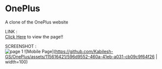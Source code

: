 # OnePlus
A clone of the OnePlus website

LINK :<br>
<a href="https://kabilesh-gs.github.io/OnePlus/">Click Here</a> to view the page!!<be>

SCREENSHOT :<br>
![page 1](https://github.com/Kabilesh-GS/OnePlus/assets/115616421/87764a59-f5f0-4fec-95c5-19eedd90cb0b)
![Mobile Page](https://github.com/Kabilesh-GS/OnePlus/assets/115616421/596d9552-460a-41eb-a031-cb09c9f64f26 | width=100)

